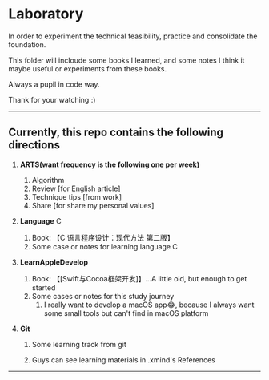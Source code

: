 # Laboratory

In order to experiment the technical feasibility, practice and consolidate the foundation.

This folder will incloude some books I learned, and some notes I think it maybe useful or experiments from these books.

Always a pupil in code way.

Thank for your watching :)


---



## Currently, this repo contains the following directions

1. **ARTS(want frequency is the following one per week)**
   1. Algorithm
   2. Review [for English article]
   3. Technique tips [from work]
   4. Share [for share my personal values]
   
2. **Language** C
   1. Book: 【C 语言程序设计：现代方法 第二版】
   2. Some case or notes for learning language C
   
3. **LearnAppleDevelop**
   1. Book: 【[Swift与Cocoa框架开发]】...A little old, but enough to get started
   2. Some cases or notes for this study journey
      1. I really want to develop a macOS app😂, because I always want some small tools but can't find in macOS platform
4. **Git**
   1. Some learning track from git

   2. Guys can see learning materials in .xmind's References

---


